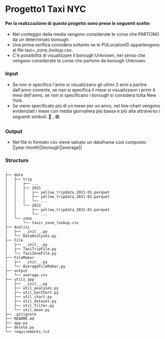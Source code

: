 # Progetto1 Taxi NYC
#### Per la realizzazione di questo progetto sono prese le seguenti scelte: 
- Nel conteggio della media vengono considerate le corse che PARTONO da un determinato borough.
- Una prima verifica considera soltanto se le PULocationID appartengono al file taxi+_zone_lookup.csv.
- C'è possibilità di visualizzare il borough Unknown, nel senso che vengono considerate le corse che partono da borough Unknown.

### Input
- Se non si specifica l'anno si visualizzano gli ultimi 2 anni a partire dall'anno corrente, se non si specifica il mese si visualizzaon i primi 4 mesi dell'anno, se non si specificano i borough si considera tutta New York.
- Se viene specificato più di un mese per un anno, nel line-chart vengono evidenziati i mese con media giornaliera più bassa e più alta attraverso i seguenti simboli: 🔴 , 🟢.

### Output
- Nel file in formato csv viene salvato un dataframe così composto: ||year-month||borough||average||

### Structure
```
.
├── data
│   ├── trip
│   │   ├── ...
│   │   ├── 2021
│   │   │   ├── yellow_tripdata_2021-01.parquet
│   │   │   ├── yellow_tripdata_2021-02.parquet
│   │   │   └── ...
│   │   └── 2022
│   │       ├── yellow_tripdata_2022-01.parquet
│   │       └── ...
│   └── zone
│       └── taxi+_zone_lookup.csv
├── Analisi
│   ├── __init__.py
│   └── DataAnalyses.py
├── File
│   ├── __init__.py
│   ├── TaxiTripFile.py
│   └── TaxiZoneFile.py
├── FileMaker
│   ├── __init__.py
│   └── AverageFileMaker.py
├── output
│   └── average.csv
├── utils_app
│   ├── __init__.py
│   ├── util_analyses.py
│   ├── util_barChart.py
│   ├── util_chart.py
│   ├── util_dataset.py
│   ├── util_filter.py
│   └── util_mean.py
├── .gitignore
├── README.md
├── app.py
├── delete.py
└── requirements.txt
```